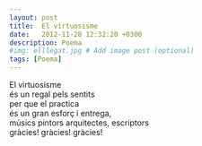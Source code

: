 ```yaml
---
layout: post
title:  El virtuosisme
date:   2012-11-28 12:32:20 +0300
description: Poema
#img: elllegat.jpg # Add image post (optional)
tags: [Poema]
---
```


El virtuosisme  
és un regal pels sentits  
per que el practica  
és un gran esforç i entrega,  
músics pintors arquitectes, escriptors  
gràcies! gràcies! gràcies!
